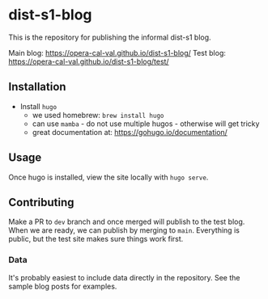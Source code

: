 # dist-s1-blog

This is the repository for publishing the informal dist-s1 blog.

Main blog: https://opera-cal-val.github.io/dist-s1-blog/
Test blog: https://opera-cal-val.github.io/dist-s1-blog/test/

## Installation

- Install `hugo`
  - we used homebrew: `brew install hugo` 
  - can use `mamba` - do not use multiple hugos - otherwise will get tricky
  - great documentation at: https://gohugo.io/documentation/

## Usage

Once hugo is installed, view the site locally with `hugo serve`.

## Contributing

Make a PR to `dev` branch and once merged will publish to the test blog.
When we are ready, we can publish by merging to `main`.
Everything is public, but the test site makes sure things work first.

### Data

It's probably easiest to include data directly in the repository.
See the sample blog posts for examples.